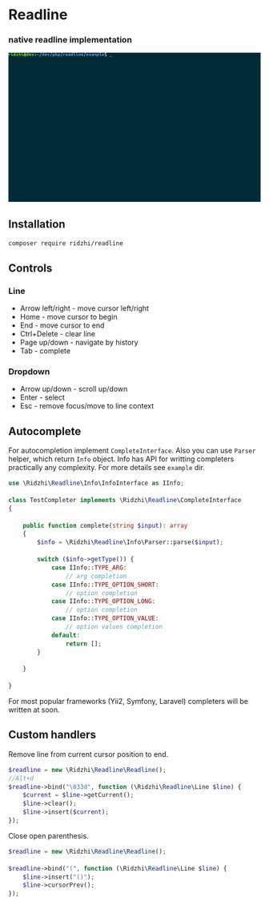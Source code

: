 # Readline
### native readline implementation

![CompletionGif](example/example.gif)

## Installation
```
composer require ridzhi/readline
```

## Controls
### Line
* Arrow left/right - move cursor left/right
* Home - move cursor to begin
* End - move cursor to end
* Ctrl+Delete - clear line
* Page up/down - navigate by history
* Tab - complete

### Dropdown
* Arrow up/down - scroll up/down
* Enter - select
* Esc - remove focus/move to line context

## Autocomplete
For autocompletion implement `CompleteInterface`. Also you can use `Parser` helper, which return `Info` object. Info has API for writting completers practically any complexity. For more details see `example` dir.
```php
use \Ridzhi\Readline\Info\InfoInterface as IInfo;

class TestCompleter implements \Ridzhi\Readline\CompleteInterface
{

    public function complete(string $input): array
    {
        $info = \Ridzhi\Readline\Info\Parser::parse($input);

        switch ($info->getType()) {
            case IInfo::TYPE_ARG:
                // arg completion
            case IInfo::TYPE_OPTION_SHORT:
                // option completion
            case IInfo::TYPE_OPTION_LONG:
                // option completion
            case IInfo::TYPE_OPTION_VALUE:
                // option values completion
            default:
                return [];
        }

    } 

}
```
For most popular frameworks (Yii2, Symfony, Laravel) completers will be written at soon. 

## Custom handlers
Remove line from current cursor position to end. 
```php
$readline = new \Ridzhi\Readline\Readline();
//Alt+d
$readline->bind("\033d", function (\Ridzhi\Readline\Line $line) {
    $current = $line->getCurrent();
    $line->clear();
    $line->insert($current);
});
```
Close open parenthesis.
```php
$readline = new \Ridzhi\Readline\Readline();

$readline->bind("(", function (\Ridzhi\Readline\Line $line) {
    $line->insert("()");
    $line->cursorPrev();
});
```